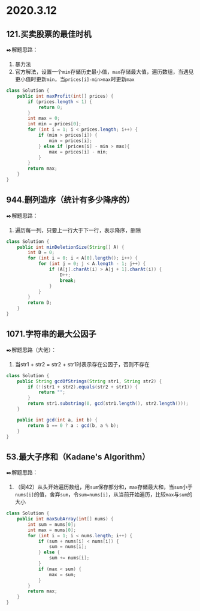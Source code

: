 # 2020.3.12

## 121.买卖股票的最佳时机

:black_nib:解题思路：

1. 暴力法
2. 官方解法，设置一个`min`存储历史最小值，`max`存储最大值，遍历数组，当遇见更小值时更新`min`，当`prices[i]-min>max`时更新`max`

```java
class Solution {
    public int maxProfit(int[] prices) {
		if (prices.length < 1) {
			return 0;
		}
		int max = 0;
		int min = prices[0];
		for (int i = 1; i < prices.length; i++) {
			if (min > prices[i]) {
				min = prices[i];
			} else if (prices[i] - min > max){
				max = prices[i] - min;
			}
		}
		return max;
    }
}
```

## 944.删列造序（统计有多少降序的）

:black_nib:解题思路：

1. 遍历每一列，只要上一行大于下一行，表示降序，删除

```java
class Solution {
    public int minDeletionSize(String[] A) {
		int D = 0;
		for (int i = 0; i < A[0].length(); i++) {
			for (int j = 0; j < A.length - 1; j++) {
				if (A[j].charAt(i) > A[j + 1].charAt(i)) {
					D++;
					break;
				}
			}
		}
		return D;
    }
}
```

## 1071.字符串的最大公因子

:black_nib:解题思路（大佬）：

1. 当str1 + str2 = str2 + str1时表示存在公因子，否则不存在

```java
class Solution {
	public String gcdOfStrings(String str1, String str2) {
		if (!(str1 + str2).equals(str2 + str1)) {
			return "";
		}
		return str1.substring(0, gcd(str1.length(), str2.length()));
	}

	public int gcd(int a, int b) {
		return b == 0 ? a : gcd(b, a % b);
	}
}
```

## 53.最大子序和（Kadane's Algorithm）

:black_nib:解题思路：

1. （同42）从头开始遍历数组，用`sum`保存部分和，`max`存储最大和，当`sum`小于`nums[i]`的值，舍弃`sum`，令`sum=nums[i]`，从当前开始遍历，比较`max`与`sum`的大小

```java
class Solution {
	public int maxSubArray(int[] nums) {
		int sum = nums[0];
		int max = nums[0];
		for (int i = 1; i < nums.length; i++) {
			if (sum + nums[i] < nums[i]) {
				sum = nums[i];
			} else {
				sum += nums[i];
			}
			if (max < sum) {
				max = sum;
			}
		}
		return max;
	}
}
```
